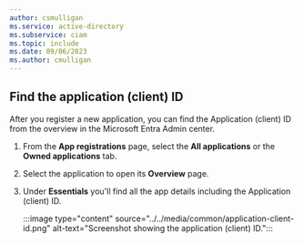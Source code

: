```yaml
---
author: csmulligan
ms.service: active-directory
ms.subservice: ciam
ms.topic: include
ms.date: 09/06/2023
ms.author: cmulligan
---
```


## Find the application (client) ID

After you register a new application, you can find the Application (client) ID from the overview in the Microsoft Entra Admin center. 

1. From the **App registrations** page, select the **All applications** or the **Owned applications** tab.
1. Select the application to open its **Overview** page. 
1. Under **Essentials** you'll find all the app details including the Application (client) ID.

    :::image type="content" source="../../media/common/application-client-id.png" alt-text="Screenshot showing the application (client) ID.":::